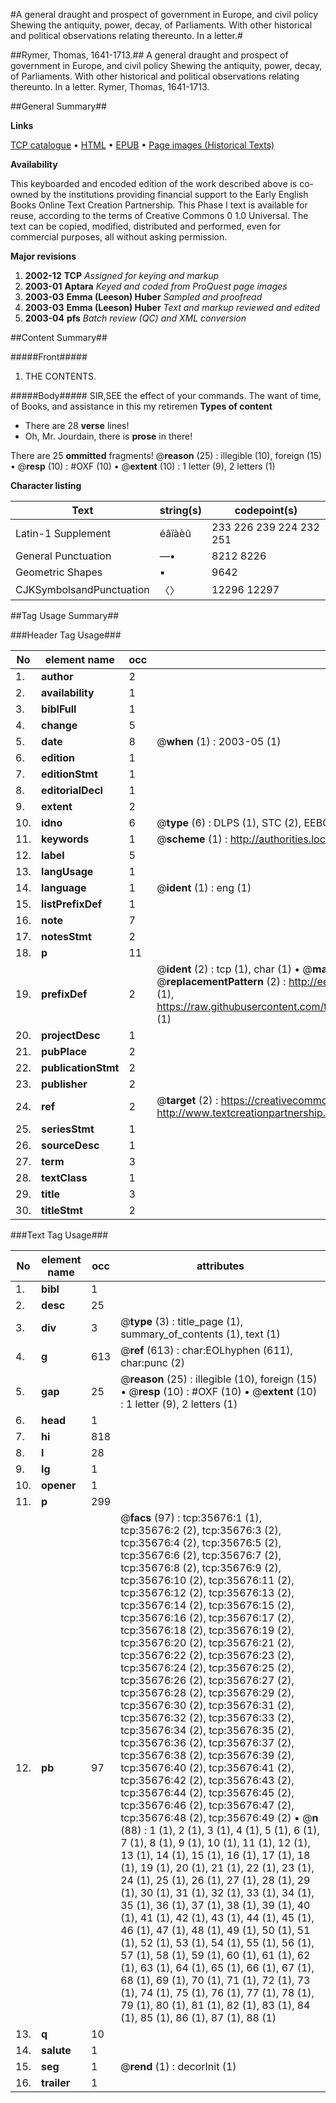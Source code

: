 #A general draught and prospect of government in Europe, and civil policy Shewing the antiquity, power, decay, of Parliaments. With other historical and political observations relating thereunto. In a letter.#

##Rymer, Thomas, 1641-1713.##
A general draught and prospect of government in Europe, and civil policy Shewing the antiquity, power, decay, of Parliaments. With other historical and political observations relating thereunto. In a letter.
Rymer, Thomas, 1641-1713.

##General Summary##

**Links**

[TCP catalogue](http://www.ota.ox.ac.uk/tcp/)  • 
[HTML](http://tei.it.ox.ac.uk/tcp/Texts-HTML/free/A58/A58019.html)  • 
[EPUB](http://tei.it.ox.ac.uk/tcp/Texts-EPUB/free/A58/A58019.epub) • 
[Page images (Historical Texts)](https://data.historicaltexts.jisc.ac.uk/view?pubId=eebo-99831213e&pageId=eebo-99831213e-35676-1)

**Availability**

This keyboarded and encoded edition of the
	       work described above is co-owned by the institutions
	       providing financial support to the Early English Books
	       Online Text Creation Partnership. This Phase I text is
	       available for reuse, according to the terms of Creative
	       Commons 0 1.0 Universal. The text can be copied,
	       modified, distributed and performed, even for
	       commercial purposes, all without asking permission.

**Major revisions**

1. __2002-12__ __TCP__ *Assigned for keying and markup*
1. __2003-01__ __Aptara__ *Keyed and coded from ProQuest page images*
1. __2003-03__ __Emma (Leeson) Huber__ *Sampled and proofread*
1. __2003-03__ __Emma (Leeson) Huber__ *Text and markup reviewed and edited*
1. __2003-04__ __pfs__ *Batch review (QC) and XML conversion*

##Content Summary##

#####Front#####

1. THE
CONTENTS.

#####Body#####
SIR,SEE the effect of your
commands. The want
of time, of Books, and
assistance in this my retiremen
**Types of content**

  * There are 28 **verse** lines!
  * Oh, Mr. Jourdain, there is **prose** in there!

There are 25 **ommitted** fragments! 
 @__reason__ (25) : illegible (10), foreign (15)  •  @__resp__ (10) : #OXF (10)  •  @__extent__ (10) : 1 letter (9), 2 letters (1)

**Character listing**


|Text|string(s)|codepoint(s)|
|---|---|---|
|Latin-1 Supplement|éâïàèû|233 226 239 224 232 251|
|General Punctuation|—•|8212 8226|
|Geometric Shapes|▪|9642|
|CJKSymbolsandPunctuation|〈〉|12296 12297|

##Tag Usage Summary##

###Header Tag Usage###

|No|element name|occ|attributes|
|---|---|---|---|
|1.|__author__|2||
|2.|__availability__|1||
|3.|__biblFull__|1||
|4.|__change__|5||
|5.|__date__|8| @__when__ (1) : 2003-05 (1)|
|6.|__edition__|1||
|7.|__editionStmt__|1||
|8.|__editorialDecl__|1||
|9.|__extent__|2||
|10.|__idno__|6| @__type__ (6) : DLPS (1), STC (2), EEBO-CITATION (1), PROQUEST (1), VID (1)|
|11.|__keywords__|1| @__scheme__ (1) : http://authorities.loc.gov/ (1)|
|12.|__label__|5||
|13.|__langUsage__|1||
|14.|__language__|1| @__ident__ (1) : eng (1)|
|15.|__listPrefixDef__|1||
|16.|__note__|7||
|17.|__notesStmt__|2||
|18.|__p__|11||
|19.|__prefixDef__|2| @__ident__ (2) : tcp (1), char (1)  •  @__matchPattern__ (2) : ([0-9\-]+):([0-9IVX]+) (1), (.+) (1)  •  @__replacementPattern__ (2) : http://eebo.chadwyck.com/downloadtiff?vid=$1&page=$2 (1), https://raw.githubusercontent.com/textcreationpartnership/Texts/master/tcpchars.xml#$1 (1)|
|20.|__projectDesc__|1||
|21.|__pubPlace__|2||
|22.|__publicationStmt__|2||
|23.|__publisher__|2||
|24.|__ref__|2| @__target__ (2) : https://creativecommons.org/publicdomain/zero/1.0/ (1), http://www.textcreationpartnership.org/docs/. (1)|
|25.|__seriesStmt__|1||
|26.|__sourceDesc__|1||
|27.|__term__|3||
|28.|__textClass__|1||
|29.|__title__|3||
|30.|__titleStmt__|2||


###Text Tag Usage###

|No|element name|occ|attributes|
|---|---|---|---|
|1.|__bibl__|1||
|2.|__desc__|25||
|3.|__div__|3| @__type__ (3) : title_page (1), summary_of_contents (1), text (1)|
|4.|__g__|613| @__ref__ (613) : char:EOLhyphen (611), char:punc (2)|
|5.|__gap__|25| @__reason__ (25) : illegible (10), foreign (15)  •  @__resp__ (10) : #OXF (10)  •  @__extent__ (10) : 1 letter (9), 2 letters (1)|
|6.|__head__|1||
|7.|__hi__|818||
|8.|__l__|28||
|9.|__lg__|1||
|10.|__opener__|1||
|11.|__p__|299||
|12.|__pb__|97| @__facs__ (97) : tcp:35676:1 (1), tcp:35676:2 (2), tcp:35676:3 (2), tcp:35676:4 (2), tcp:35676:5 (2), tcp:35676:6 (2), tcp:35676:7 (2), tcp:35676:8 (2), tcp:35676:9 (2), tcp:35676:10 (2), tcp:35676:11 (2), tcp:35676:12 (2), tcp:35676:13 (2), tcp:35676:14 (2), tcp:35676:15 (2), tcp:35676:16 (2), tcp:35676:17 (2), tcp:35676:18 (2), tcp:35676:19 (2), tcp:35676:20 (2), tcp:35676:21 (2), tcp:35676:22 (2), tcp:35676:23 (2), tcp:35676:24 (2), tcp:35676:25 (2), tcp:35676:26 (2), tcp:35676:27 (2), tcp:35676:28 (2), tcp:35676:29 (2), tcp:35676:30 (2), tcp:35676:31 (2), tcp:35676:32 (2), tcp:35676:33 (2), tcp:35676:34 (2), tcp:35676:35 (2), tcp:35676:36 (2), tcp:35676:37 (2), tcp:35676:38 (2), tcp:35676:39 (2), tcp:35676:40 (2), tcp:35676:41 (2), tcp:35676:42 (2), tcp:35676:43 (2), tcp:35676:44 (2), tcp:35676:45 (2), tcp:35676:46 (2), tcp:35676:47 (2), tcp:35676:48 (2), tcp:35676:49 (2)  •  @__n__ (88) : 1 (1), 2 (1), 3 (1), 4 (1), 5 (1), 6 (1), 7 (1), 8 (1), 9 (1), 10 (1), 11 (1), 12 (1), 13 (1), 14 (1), 15 (1), 16 (1), 17 (1), 18 (1), 19 (1), 20 (1), 21 (1), 22 (1), 23 (1), 24 (1), 25 (1), 26 (1), 27 (1), 28 (1), 29 (1), 30 (1), 31 (1), 32 (1), 33 (1), 34 (1), 35 (1), 36 (1), 37 (1), 38 (1), 39 (1), 40 (1), 41 (1), 42 (1), 43 (1), 44 (1), 45 (1), 46 (1), 47 (1), 48 (1), 49 (1), 50 (1), 51 (1), 52 (1), 53 (1), 54 (1), 55 (1), 56 (1), 57 (1), 58 (1), 59 (1), 60 (1), 61 (1), 62 (1), 63 (1), 64 (1), 65 (1), 66 (1), 67 (1), 68 (1), 69 (1), 70 (1), 71 (1), 72 (1), 73 (1), 74 (1), 75 (1), 76 (1), 77 (1), 78 (1), 79 (1), 80 (1), 81 (1), 82 (1), 83 (1), 84 (1), 85 (1), 86 (1), 87 (1), 88 (1)|
|13.|__q__|10||
|14.|__salute__|1||
|15.|__seg__|1| @__rend__ (1) : decorInit (1)|
|16.|__trailer__|1||
